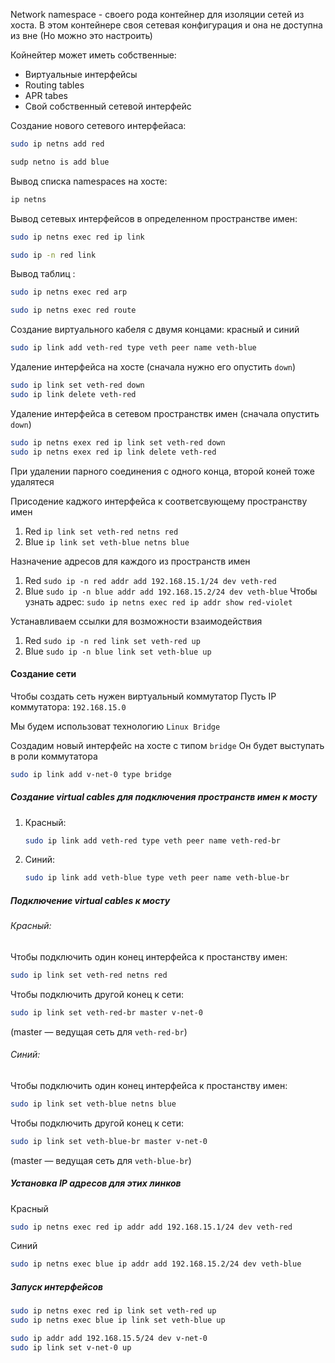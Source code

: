 Network namespace - своего рода контейнер для изоляции сетей из хоста. В этом контейнере своя сетевая конфигурация и она не доступна из вне (Но можно это настроить)

Койнейтер может иметь собственные:
- Виртуальные интерфейсы
- Routing tables
- APR tabes
- Свой собственный сетевой интерфейс

Создание нового сетевого интерфейаса:
```bash
sudo ip netns add red
```

```bash
sudp netno is add blue
```

Вывод списка namespaces на хосте:
```bash
ip netns
```

Вывод сетевых интерфейсов в определенном пространстве имен:
```bash
sudo ip netns exec red ip link
```

```bash
sudo ip -n red link
```

Вывод таблиц :
```bash
sudo ip netns exec red arp
```

```bash
sudo ip netns exec red route
```

Создание виртуального кабеля с двумя концами: красный и синий
```bash
sudo ip link add veth-red type veth peer name veth-blue
```

Удаление интерфейса на хосте (сначала нужно его опустить `down`)
```bash
sudo ip link set veth-red down  
sudo ip link delete veth-red
```

Удаление интерфейса в сетевом пространствк имен (сначала опустить `down`)
```bash
sudo ip netns exex red ip link set veth-red down  
sudo ip netns exex red ip link delete veth-red
```
При удалении парного соединения с одного конца, второй коней тоже удалятеся 

Присодение каджого интерфейса к соответсвующему пространству имен
1. Red
   `ip link set veth-red netns red`
2. Blue
   `ip link set veth-blue netns blue`
   
Назначение адресов для каждого из пространств имен
1. Red
   `sudo ip -n red addr add 192.168.15.1/24 dev veth-red`
2. Blue
   `sudo ip -n blue addr add 192.168.15.2/24 dev veth-blue`
   Чтобы узнать адрес:
   `sudo ip netns exec red ip addr show red-violet`
   
Устанавливаем ссылки для возможности взаимодействия
1. Red
   `sudo ip -n red link set veth-red up`
2. Blue
   `sudo ip -n blue link set veth-blue up`
#### Создание сети
Чтобы создать сеть нужен виртуальный коммутатор
Пусть IP коммутатора: `192.168.15.0`

Мы будем использоват технологию `Linux Bridge`

Создадим новый интерфейс на хосте с типом `bridge`
Он будет выступать в роли коммутатора
```bash
sudo ip link add v-net-0 type bridge
```
##### Создание virtual cables для подключения пространств имен к мосту
1. Красный:
   ```bash
   sudo ip link add veth-red type veth peer name veth-red-br
   ```
2. Синий:
   ```bash
   sudo ip link add veth-blue type veth peer name veth-blue-br
   ```
#####  Подключение virtual cables к мосту
###### Красный:
Чтобы подключить один конец интерфейса к простанству имен:
```bash
sudo ip link set veth-red netns red
```

Чтобы подключить другой конец к сети:
```bash
sudo ip link set veth-red-br master v-net-0
```
(master — ведущая сеть для `veth-red-br`)
###### Синий:
Чтобы подключить один конец интерфейса к простанству имен:
```bash
sudo ip link set veth-blue netns blue
```

Чтобы подключить другой конец к сети:
```bash
sudo ip link set veth-blue-br master v-net-0
```
(master — ведущая сеть для `veth-blue-br`)

##### Установка IP адресов для этих линков 
Красный
```bash
sudo ip netns exec red ip addr add 192.168.15.1/24 dev veth-red
```
Синий
```bash
sudo ip netns exec blue ip addr add 192.168.15.2/24 dev veth-blue
```

#####  Запуск интерфейсов
```bash
sudo ip netns exec red ip link set veth-red up
sudo ip netns exec blue ip link set veth-blue up
```

```bash
sudo ip addr add 192.168.15.5/24 dev v-net-0
sudo ip link set v-net-0 up
```